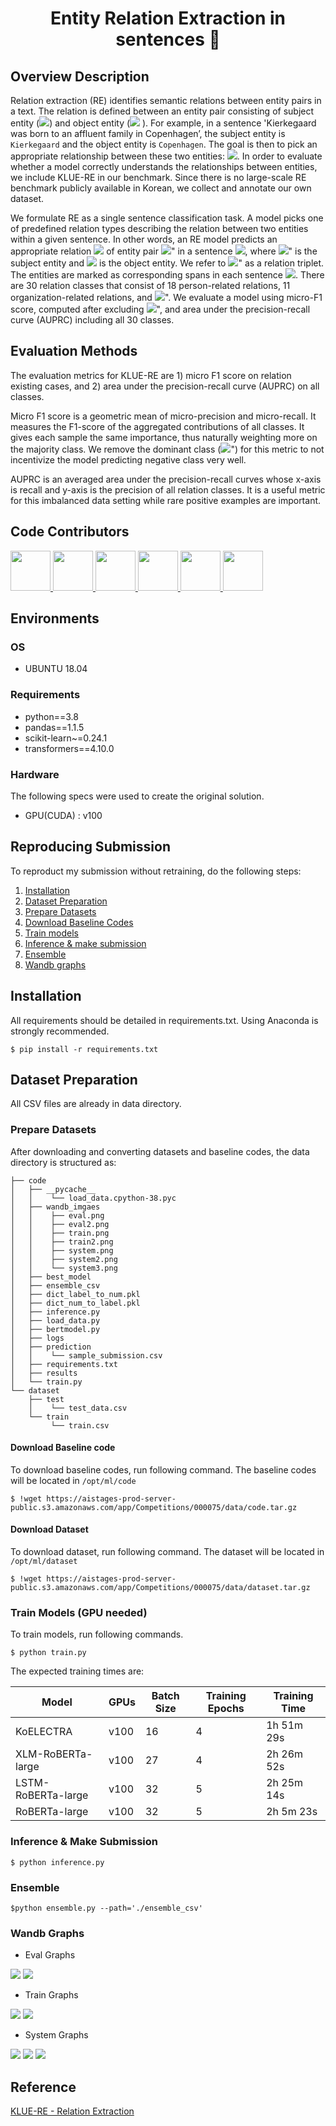 <h1 align="center">Entity Relation Extraction in sentences 👋</h1>

<!-- <p align="center">
  <img alt="GitHub watchers" src="https://img.shields.io/github/watchers/boostcampaitech2/klue-level2-nlp-03?style=social">
  <img alt="GitHub Pipenv locked Python version" src="https://img.shields.io/github/pipenv/locked/python-version/boostcampaitech2/klue-level2-nlp-03?style=plastic">
  <img alt="Conda" src="https://img.shields.io/conda/pn/boostcampaitech2/klue-level2-nlp-03">
</p>   -->

## Overview Description

Relation extraction (RE) identifies semantic relations between entity pairs in a text. The relation is defined between an entity pair consisting of subject entity (<img src="https://render.githubusercontent.com/render/math?math=e_{\text{subj}}">) and object entity (<img src="https://render.githubusercontent.com/render/math?math=e_{\text{obj}}"> ). For example, in a sentence 'Kierkegaard was born to an affluent family in Copenhagen’, the subject entity is `Kierkegaard` and the object entity is `Copenhagen`. The goal is then to pick an appropriate relationship between these two entities: <img src="https://render.githubusercontent.com/render/math?math=place\_of\_birth">. In order to evaluate whether a model correctly understands the relationships between entities, we include KLUE-RE in our benchmark. Since there is no large-scale RE benchmark publicly available in Korean, we collect and annotate our own dataset.


We formulate RE as a single sentence classification task. A model picks one of predefined relation types describing the relation between two entities within a given sentence. In other words, an RE model predicts an appropriate relation <img src="https://render.githubusercontent.com/render/math?math=r"> of entity pair <img src="https://render.githubusercontent.com/render/math?math=(e_{\text{subj}},\ e_{\text{obj}})">" in a sentence <img src="https://render.githubusercontent.com/render/math?math=s">, where <img src="https://render.githubusercontent.com/render/math?math=e_{\text{subj}}">" is the subject entity and <img src="https://render.githubusercontent.com/render/math?math=e_{\text{obj}}"> is the object entity. We refer to <img src="https://render.githubusercontent.com/render/math?math=(e_{\text{subj}},\ r,\ e_{\text{obj}})">" as a relation triplet. The entities are marked as corresponding spans in each sentence <img src="https://render.githubusercontent.com/render/math?math=s">. There are 30 relation classes that consist of 18 person-related relations, 11 organization-related relations, and <img src="https://render.githubusercontent.com/render/math?math=\textit{no\_relation}">". We evaluate a model using micro-F1 score, computed after excluding <img src="https://render.githubusercontent.com/render/math?math=\textit{no\_relation}">", and area under the precision-recall curve (AUPRC) including all 30 classes.

## Evaluation Methods
The evaluation metrics for KLUE-RE are 1) micro F1 score on relation existing cases, and 2) area under the precision-recall curve (AUPRC) on all classes.


Micro F1 score is a geometric mean of micro-precision and micro-recall. It measures the F1-score of the aggregated contributions of all classes. It gives each sample the same importance, thus naturally weighting more on the majority class. We remove the dominant class (<img src="https://render.githubusercontent.com/render/math?math=no\_relation">") for this metric to not incentivize the model predicting negative class very well.


AUPRC is an averaged area under the precision-recall curves whose x-axis is recall and y-axis is the precision of all relation classes. It is a useful metric for this imbalanced data setting while rare positive examples are important.

## Code Contributors

<p>
<a href="https://github.com/iamtrueline" target="_blank">
  <img x="5" y="5" width="64" height="64" border="0" src="https://avatars.githubusercontent.com/u/79238023?v=4"/>
</a>
<a href="https://github.com/promisemee" target="_blank">
  <img x="74" y="5" width="64" height="64" border="0" src="https://avatars.githubusercontent.com/u/31719240?v=4"/>
</a>
<a href="https://github.com/kimminji2018" target="_blank">
  <img x="143" y="5" width="64" height="64" border="0" src="https://avatars.githubusercontent.com/u/74283190?v=4"/>
</a>
<a href="https://github.com/Ihyun" target="_blank">
  <img x="212" y="5" width="64" height="64" border="0" src="https://avatars.githubusercontent.com/u/32431157?v=4"/>
</a>
<a href="https://github.com/sw6820" target="_blank">
  <img x="281" y="5" width="64" height="64" border="0" src="https://avatars.githubusercontent.com/u/52646313?v=4"/>
</a>
<a href="https://github.com/NayoungLee-de" target="_blank">
  <img x="350" y="5" width="64" height="64" border="0" src="https://avatars.githubusercontent.com/u/69383548?v=4"/>
</a>

</p>

## Environments 

### OS
 - UBUNTU 18.04

### Requirements
- python==3.8
- pandas==1.1.5
- scikit-learn~=0.24.1
- transformers==4.10.0


### Hardware
The following specs were used to create the original solution.
- GPU(CUDA) : v100 

## Reproducing Submission
To reproduct my submission without retraining, do the following steps:
1. [Installation](#installation)
2. [Dataset Preparation](#Dataset-Preparation)
3. [Prepare Datasets](#Prepare-Datasets)
4. [Download Baseline Codes](#Download-Baseline-Codes)
5. [Train models](#Train-models-(GPU-needed))
6. [Inference & make submission](#Inference-&-make-submission)
7. [Ensemble](#Ensemble)
8. [Wandb graphs](#Wandb-graphs)

## Installation
All requirements should be detailed in requirements.txt. Using Anaconda is strongly recommended.
```
$ pip install -r requirements.txt
```

## Dataset Preparation
All CSV files are already in data directory.


### Prepare Datasets
After downloading and converting datasets and baseline codes, the data directory is structured as:
```
├── code
│   ├── __pycache__
│   │    └── load_data.cpython-38.pyc
│   ├── wandb_imgaes
│   │    ├── eval.png 
│   │    ├── eval2.png
│   │    ├── train.png
│   │    ├── train2.png
│   │    ├── system.png
│   │    ├── system2.png
│   │    └── system3.png
│   ├── best_model
│   ├── ensemble_csv
│   ├── dict_label_to_num.pkl
│   ├── dict_num_to_label.pkl
│   ├── inference.py
│   ├── load_data.py
│   ├── bertmodel.py
│   ├── logs
│   ├── prediction
│   │    └── sample_submission.csv
│   ├── requirements.txt
│   ├── results
│   └── train.py
└── dataset
    ├── test
    │    └── test_data.csv    
    └── train
         └── train.csv
```
#### Download Baseline code
To download baseline codes, run following command. The baseline codes will be located in `/opt/ml/code`
```
$ !wget https://aistages-prod-server-public.s3.amazonaws.com/app/Competitions/000075/data/code.tar.gz
```

#### Download Dataset
To download dataset, run following command. The dataset will be located in `/opt/ml/dataset`
```
$ !wget https://aistages-prod-server-public.s3.amazonaws.com/app/Competitions/000075/data/dataset.tar.gz
``` 
### Train Models (GPU needed)
To train models, run following commands.
```
$ python train.py 
```
The expected training times are:

Model | GPUs | Batch Size | Training Epochs | Training Time
------------  | ------------- | ------------- | ------------- | -------------
KoELECTRA | v100 | 16 | 4 | 1h 51m 29s
XLM-RoBERTa-large | v100 | 27 | 4 | 2h 26m 52s
LSTM-RoBERTa-large | v100 | 32 | 5 |  2h 25m 14s
RoBERTa-large | v100 | 32 | 5 | 2h 5m 23s


### Inference & Make Submission
```
$ python inference.py
```

### Ensemble
```
$python ensemble.py --path='./ensemble_csv'
```

### Wandb Graphs
- Eval Graphs
<p>
    <img src="https://github.com/boostcampaitech2/klue-level2-nlp-03/blob/Main/wandb_imgaes/eval.png">
    <img src="https://github.com/boostcampaitech2/klue-level2-nlp-03/blob/Main/wandb_imgaes/eval2.png">
</p>    

- Train Graphs
<p>
    <img src="https://github.com/boostcampaitech2/klue-level2-nlp-03/blob/Main/wandb_imgaes/train.png">
    <img src="https://github.com/boostcampaitech2/klue-level2-nlp-03/blob/Main/wandb_imgaes/train2.png">
</p>    

- System Graphs
<p>
    <img src="https://github.com/boostcampaitech2/klue-level2-nlp-03/blob/Main/wandb_imgaes/system.png">
    <img src="https://github.com/boostcampaitech2/klue-level2-nlp-03/blob/Main/wandb_imgaes/system2.png">
    <img src="https://github.com/boostcampaitech2/klue-level2-nlp-03/blob/Main/wandb_imgaes/system3.png">
</p>

## Reference
[KLUE-RE - Relation Extraction](https://klue-benchmark.com/tasks/70/overview/description)
